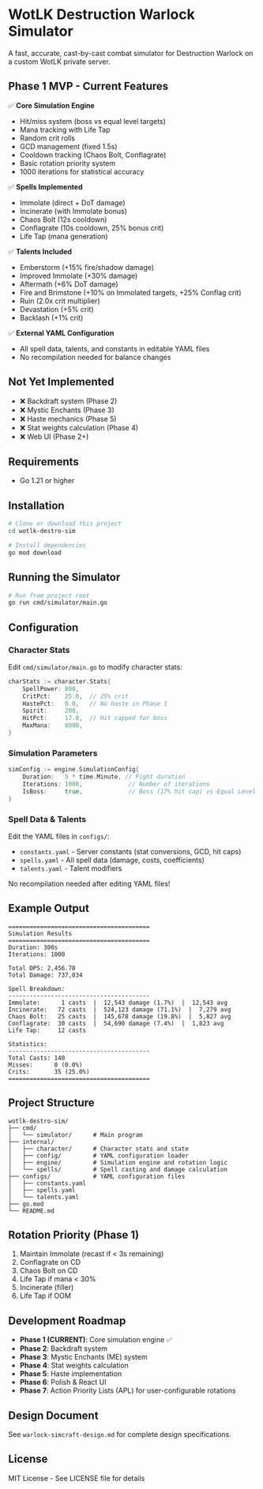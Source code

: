 # WotLK Destruction Warlock Simulator

A fast, accurate, cast-by-cast combat simulator for Destruction Warlock on a custom WotLK private server.

## Phase 1 MVP - Current Features

✅ **Core Simulation Engine**
- Hit/miss system (boss vs equal level targets)
- Mana tracking with Life Tap
- Random crit rolls
- GCD management (fixed 1.5s)
- Cooldown tracking (Chaos Bolt, Conflagrate)
- Basic rotation priority system
- 1000 iterations for statistical accuracy

✅ **Spells Implemented**
- Immolate (direct + DoT damage)
- Incinerate (with Immolate bonus)
- Chaos Bolt (12s cooldown)
- Conflagrate (10s cooldown, 25% bonus crit)
- Life Tap (mana generation)

✅ **Talents Included**
- Emberstorm (+15% fire/shadow damage)
- Improved Immolate (+30% damage)
- Aftermath (+6% DoT damage)
- Fire and Brimstone (+10% on Immolated targets, +25% Conflag crit)
- Ruin (2.0x crit multiplier)
- Devastation (+5% crit)
- Backlash (+1% crit)

✅ **External YAML Configuration**
- All spell data, talents, and constants in editable YAML files
- No recompilation needed for balance changes

## Not Yet Implemented

- ❌ Backdraft system (Phase 2)
- ❌ Mystic Enchants (Phase 3)
- ❌ Haste mechanics (Phase 5)
- ❌ Stat weights calculation (Phase 4)
- ❌ Web UI (Phase 2+)

## Requirements

- Go 1.21 or higher

## Installation

```bash
# Clone or download this project
cd wotlk-destro-sim

# Install dependencies
go mod download
```

## Running the Simulator

```bash
# Run from project root
go run cmd/simulator/main.go
```

## Configuration

### Character Stats

Edit `cmd/simulator/main.go` to modify character stats:

```go
charStats := character.Stats{
    SpellPower: 800,
    CritPct:    25.0,  // 25% crit
    HastePct:   0.0,   // No haste in Phase 1
    Spirit:     200,
    HitPct:     17.0,  // Hit capped for boss
    MaxMana:    8000,
}
```

### Simulation Parameters

```go
simConfig := engine.SimulationConfig{
    Duration:   5 * time.Minute, // Fight duration
    Iterations: 1000,             // Number of iterations
    IsBoss:     true,             // Boss (17% hit cap) vs Equal Level (4% miss)
}
```

### Spell Data & Talents

Edit the YAML files in `configs/`:
- `constants.yaml` - Server constants (stat conversions, GCD, hit caps)
- `spells.yaml` - All spell data (damage, costs, coefficients)
- `talents.yaml` - Talent modifiers

No recompilation needed after editing YAML files!

## Example Output

```
========================================
Simulation Results
========================================
Duration: 300s
Iterations: 1000

Total DPS: 2,456.78
Total Damage: 737,034

Spell Breakdown:
----------------------------------------
Immolate:      1 casts  |  12,543 damage (1.7%)  |  12,543 avg
Incinerate:   72 casts  |  524,123 damage (71.1%)  |  7,279 avg
Chaos Bolt:   25 casts  |  145,678 damage (19.8%)  |  5,827 avg
Conflagrate:  30 casts  |  54,690 damage (7.4%)  |  1,823 avg
Life Tap:     12 casts

Statistics:
----------------------------------------
Total Casts: 140
Misses:      0 (0.0%)
Crits:       35 (25.0%)
========================================
```

## Project Structure

```
wotlk-destro-sim/
├── cmd/
│   └── simulator/      # Main program
├── internal/
│   ├── character/      # Character stats and state
│   ├── config/         # YAML configuration loader
│   ├── engine/         # Simulation engine and rotation logic
│   └── spells/         # Spell casting and damage calculation
├── configs/            # YAML configuration files
│   ├── constants.yaml
│   ├── spells.yaml
│   └── talents.yaml
├── go.mod
└── README.md
```

## Rotation Priority (Phase 1)

1. Maintain Immolate (recast if < 3s remaining)
2. Conflagrate on CD
3. Chaos Bolt on CD
4. Life Tap if mana < 30%
5. Incinerate (filler)
6. Life Tap if OOM

## Development Roadmap

- **Phase 1 (CURRENT)**: Core simulation engine ✅
- **Phase 2**: Backdraft system
- **Phase 3**: Mystic Enchants (ME) system
- **Phase 4**: Stat weights calculation
- **Phase 5**: Haste implementation
- **Phase 6**: Polish & React UI
- **Phase 7**: Action Priority Lists (APL) for user-configurable rotations

## Design Document

See `warlock-simcraft-design.md` for complete design specifications.

## License

MIT License - See LICENSE file for details
